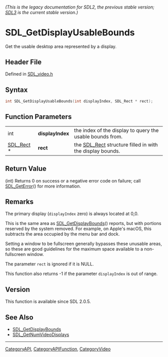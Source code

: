 ###### (This is the legacy documentation for SDL2, the previous stable version; [SDL3](https://wiki.libsdl.org/SDL3/) is the current stable version.)
# SDL_GetDisplayUsableBounds

Get the usable desktop area represented by a display.

## Header File

Defined in [SDL_video.h](https://github.com/libsdl-org/SDL/blob/SDL2/include/SDL_video.h)

## Syntax

```c
int SDL_GetDisplayUsableBounds(int displayIndex, SDL_Rect * rect);
```

## Function Parameters

|                        |                  |                                                                       |
| ---------------------- | ---------------- | --------------------------------------------------------------------- |
| int                    | **displayIndex** | the index of the display to query the usable bounds from.             |
| [SDL_Rect](SDL_Rect) * | **rect**         | the [SDL_Rect](SDL_Rect) structure filled in with the display bounds. |

## Return Value

(int) Returns 0 on success or a negative error code on failure; call
[SDL_GetError](SDL_GetError)() for more information.

## Remarks

The primary display (`displayIndex` zero) is always located at 0,0.

This is the same area as [SDL_GetDisplayBounds](SDL_GetDisplayBounds)()
reports, but with portions reserved by the system removed. For example, on
Apple's macOS, this subtracts the area occupied by the menu bar and dock.

Setting a window to be fullscreen generally bypasses these unusable areas,
so these are good guidelines for the maximum space available to a
non-fullscreen window.

The parameter `rect` is ignored if it is NULL.

This function also returns -1 if the parameter `displayIndex` is out of
range.

## Version

This function is available since SDL 2.0.5.

## See Also

- [SDL_GetDisplayBounds](SDL_GetDisplayBounds)
- [SDL_GetNumVideoDisplays](SDL_GetNumVideoDisplays)

----
[CategoryAPI](CategoryAPI), [CategoryAPIFunction](CategoryAPIFunction), [CategoryVideo](CategoryVideo)

